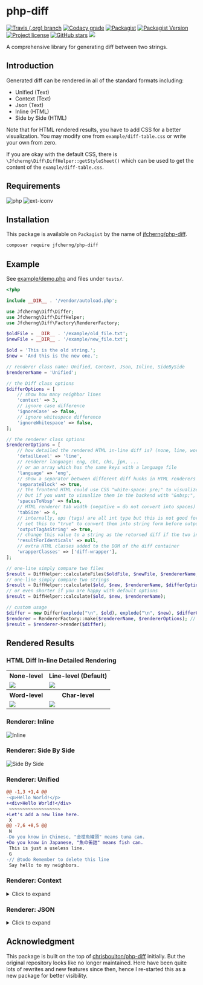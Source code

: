# php-diff

<a href="https://travis-ci.org/jfcherng/php-diff"><img alt="Travis (.org) branch" src="https://img.shields.io/travis/jfcherng/php-diff/v6?style=flat-square"></a>
<a href="https://app.codacy.com/project/jfcherng/php-diff/dashboard"><img alt="Codacy grade" src="https://img.shields.io/codacy/grade/3a7a07d2ed67434e8e8582ea4ec9867b/v6?style=flat-square"></a>
<a href="https://packagist.org/packages/jfcherng/php-diff"><img alt="Packagist" src="https://img.shields.io/packagist/dt/jfcherng/php-diff?style=flat-square"></a>
<a href="https://packagist.org/packages/jfcherng/php-diff"><img alt="Packagist Version" src="https://img.shields.io/packagist/v/jfcherng/php-diff?style=flat-square"></a>
<a href="https://github.com/jfcherng/php-diff/blob/v6/LICENSE"><img alt="Project license" src="https://img.shields.io/github/license/jfcherng/php-diff?style=flat-square"></a>
<a href="https://github.com/jfcherng/php-diff/stargazers"><img alt="GitHub stars" src="https://img.shields.io/github/stars/jfcherng/php-diff?style=flat-square&logo=github"></a>
<a href="https://www.paypal.me/jfcherng/5usd" title="Donate to this project using Paypal"><img src="https://img.shields.io/badge/paypal-donate-blue.svg?style=flat-square&logo=paypal" /></a>

A comprehensive library for generating diff between two strings.


## Introduction

Generated diff can be rendered in all of the standard formats including:

- Unified (Text)
- Context (Text)
- Json (Text)
- Inline (HTML)
- Side by Side (HTML)

Note that for HTML rendered results, you have to add CSS for a better visualization.
You may modify one from `example/diff-table.css` or write your own from zero.

If you are okay with the default CSS, there is `\Jfcherng\Diff\DiffHelper::getStyleSheet()`
which can be used to get the content of the `example/diff-table.css`.


## Requirements

![php](https://img.shields.io/badge/php-%5E7.1.3-blue?style=flat-square)
![ext-iconv](https://img.shields.io/badge/ext-iconv-brightgreen?style=flat-square)


## Installation

This package is available on `Packagist` by the name of [jfcherng/php-diff](https://packagist.org/packages/jfcherng/php-diff).

```bash
composer require jfcherng/php-diff
```


## Example

See [example/demo.php](https://github.com/jfcherng/php-diff/blob/v6/example/demo.php) and files under `tests/`.

```php
<?php

include __DIR__ . '/vendor/autoload.php';

use Jfcherng\Diff\Differ;
use Jfcherng\Diff\DiffHelper;
use Jfcherng\Diff\Factory\RendererFactory;

$oldFile = __DIR__ . '/example/old_file.txt';
$newFile = __DIR__ . '/example/new_file.txt';

$old = 'This is the old string.';
$new = 'And this is the new one.';

// renderer class name: Unified, Context, Json, Inline, SideBySide
$rendererName = 'Unified';

// the Diff class options
$differOptions = [
    // show how many neighbor lines
    'context' => 3,
    // ignore case difference
    'ignoreCase' => false,
    // ignore whitespace difference
    'ignoreWhitespace' => false,
];

// the renderer class options
$rendererOptions = [
    // how detailed the rendered HTML in-line diff is? (none, line, word, char)
    'detailLevel' => 'line',
    // renderer language: eng, cht, chs, jpn, ...
    // or an array which has the same keys with a language file
    'language' => 'eng',
    // show a separator between different diff hunks in HTML renderers
    'separateBlock' => true,
    // the frontend HTML could use CSS "white-space: pre;" to visualize consecutive whitespaces
    // but if you want to visualize them in the backend with "&nbsp;", you can set this to true
    'spacesToNbsp' => false,
    // HTML renderer tab width (negative = do not convert into spaces)
    'tabSize' => 4,
    // internally, ops (tags) are all int type but this is not good for human reading.
    // set this to "true" to convert them into string form before outputting.
    'outputTagAsString' => true,
    // change this value to a string as the returned diff if the two input strings are identical
    'resultForIdenticals' => null,
    // extra HTML classes added to the DOM of the diff container
    'wrapperClasses' => ['diff-wrapper'],
];

// one-line simply compare two files
$result = DiffHelper::calculateFiles($oldFile, $newFile, $rendererName, $differOptions, $rendererOptions);
// one-line simply compare two strings
$result = DiffHelper::calculate($old, $new, $rendererName, $differOptions, $rendererOptions);
// or even shorter if you are happy with default options
$result = DiffHelper::calculate($old, $new, $rendererName);

// custom usage
$differ = new Differ(explode("\n", $old), explode("\n", $new), $differOptions);
$renderer = RendererFactory::make($rendererName, $rendererOptions); // or your own renderer object
$result = $renderer->render($differ);
```


## Rendered Results


### HTML Diff In-line Detailed Rendering

<table>
  <tr>
    <th>None-level</th>
    <th>Line-level (Default)</th>
  </tr>
  <tr>
    <td><img src="https://raw.githubusercontent.com/jfcherng/php-diff/v6/example/images/inline-none-level-diff.png"></td>
    <td><img src="https://raw.githubusercontent.com/jfcherng/php-diff/v6/example/images/inline-line-level-diff.png"></td>
  </tr>
  <tr>
    <th>Word-level</th>
    <th>Char-level</th>
  </tr>
  <tr>
    <td><img src="https://raw.githubusercontent.com/jfcherng/php-diff/v6/example/images/inline-word-level-diff.png"></td>
    <td><img src="https://raw.githubusercontent.com/jfcherng/php-diff/v6/example/images/inline-char-level-diff.png"></td>
  </tr>
</table>


### Renderer: Inline

![Inline](https://raw.githubusercontent.com/jfcherng/php-diff/v6/example/images/inline-renderer.png)


### Renderer: Side By Side

![Side By Side](https://raw.githubusercontent.com/jfcherng/php-diff/v6/example/images/side-by-side-renderer.png)


### Renderer: Unified

```diff
@@ -1,3 +1,4 @@
-<p>Hello World!</p>
+<div>Hello World!</div>
 ~~~~~~~~~~~~~~~~~~~
+Let's add a new line here.
 X
@@ -7,6 +8,5 @@
 N
-Do you know in Chinese, "金槍魚罐頭" means tuna can.
+Do you know in Japanese, "魚の缶詰" means fish can.
 This is just a useless line.
 G
-// @todo Remember to delete this line
 Say hello to my neighbors.
```


### Renderer: Context

<details><summary>Click to expand</summary>

```
***************
*** 1,3 ****
! <p>Hello World!</p>
  ~~~~~~~~~~~~~~~~~~~
  X
--- 1,4 ----
! <div>Hello World!</div>
  ~~~~~~~~~~~~~~~~~~~
+ Let's add a new line here.
  X
***************
*** 7,12 ****
  N
! Do you know in Chinese, "金槍魚罐頭" means tuna can.
  This is just a useless line.
  G
- // @todo Remember to delete this line
  Say hello to my neighbors.
--- 8,12 ----
  N
! Do you know in Japanese, "魚の缶詰" means fish can.
  This is just a useless line.
  G
  Say hello to my neighbors.
```

</details>


### Renderer: JSON

<details><summary>Click to expand</summary>

```json
[
    [
        {
            "tag": 8,
            "old": {
                "offset": 0,
                "lines": [
                    "&lt;<del>p&gt;Hello World!&lt;/p</del>&gt;"
                ]
            },
            "new": {
                "offset": 0,
                "lines": [
                    "&lt;<ins>div&gt;Hello World!&lt;/div</ins>&gt;"
                ]
            }
        },
        {
            "tag": 1,
            "old": {
                "offset": 1,
                "lines": [
                    "~~~~~~~~~~~~~~~~~~~"
                ]
            },
            "new": {
                "offset": 1,
                "lines": [
                    "~~~~~~~~~~~~~~~~~~~"
                ]
            }
        },
        {
            "tag": 4,
            "old": {
                "offset": 2,
                "lines": []
            },
            "new": {
                "offset": 2,
                "lines": [
                    "Let's add a new line here."
                ]
            }
        },
        {
            "tag": 1,
            "old": {
                "offset": 2,
                "lines": [
                    "X"
                ]
            },
            "new": {
                "offset": 3,
                "lines": [
                    "X"
                ]
            }
        }
    ],
    [
        {
            "tag": 1,
            "old": {
                "offset": 6,
                "lines": [
                    "N"
                ]
            },
            "new": {
                "offset": 7,
                "lines": [
                    "N"
                ]
            }
        },
        {
            "tag": 8,
            "old": {
                "offset": 7,
                "lines": [
                    "Do you know in <del>Chinese, \"金槍魚罐頭\" means tuna</del> can."
                ]
            },
            "new": {
                "offset": 8,
                "lines": [
                    "Do you know in <ins>Japanese, \"魚の缶詰\" means fish</ins> can."
                ]
            }
        },
        {
            "tag": 1,
            "old": {
                "offset": 8,
                "lines": [
                    "This is just a useless line.",
                    "G"
                ]
            },
            "new": {
                "offset": 9,
                "lines": [
                    "This is just a useless line.",
                    "G"
                ]
            }
        },
        {
            "tag": 2,
            "old": {
                "offset": 10,
                "lines": [
                    "// @todo Remember to delete this line"
                ]
            },
            "new": {
                "offset": 11,
                "lines": []
            }
        },
        {
            "tag": 1,
            "old": {
                "offset": 11,
                "lines": [
                    "Say hello to my neighbors."
                ]
            },
            "new": {
                "offset": 11,
                "lines": [
                    "Say hello to my neighbors."
                ]
            }
        }
    ]
]
```

</details>


## Acknowledgment

This package is built on the top of [chrisboulton/php-diff](https://github.com/chrisboulton/php-diff) initially.
But the original repository looks like no longer maintained.
Here have been quite lots of rewrites and new features since then, hence I re-started this as a new package for better visibility.
